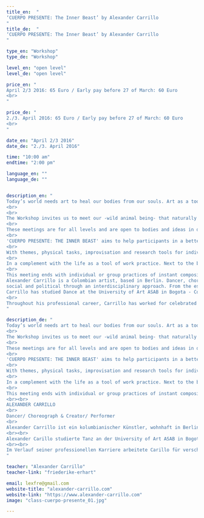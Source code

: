 ```yaml
---
title_en:  "
‘CUERPO PRESENTE: The Inner Beast’ by Alexander Carrillo
"
title_de:  "
‘CUERPO PRESENTE: The Inner Beast’ by Alexander Carrillo
"

type_en: "Workshop"
type_de: "Workshop"

level_en: "open level"
level_de: "open level"

price_en: "
April 2/3 2016: 65 Euro / Early pay before 27 of March: 60 Euro
<br>
"

price_de: "
2./3. April 2016: 65 Euro / Early pay before 27 of March: 60 Euro
<br>
"

date_en: "April 2/3 2016"
date_de: "2./3. April 2016"

time: "10:00 am"
endtime: "2:00 pm"

language_en: ""
language_de: ""


description_en: "
Today’s world needs art to heal our bodies from our souls. Art as a tool of transformation. From our inner feeling and sensations. From our inner beast, being present. With a conscience practice. (Is not easy - for sure is fun). Then, there is not past to regret of, there is not present to be disappointed and not future to be worry about. Just moments of learning, moments of understanding our own world, our inner beast, and our own life. And so, we can share and maybe get to understand others life.
<br>
<br>
The Workshop invites us to meet our -wild animal being- that naturally follows the path of its physical and emotional actions. The present and future life as Creative Platform.
<br>
These meetings are for all levels and are open to bodies and ideas in different fields. Dancers, performers, workers, engineers, stripers, lovers and … are invited, not movement background required. Is required to have passion to explore the body, the own possibilities, frustrations and the fact of being alive:
<br>
'CUERPO PRESENTE: THE INNER BEAST' aims to help participants in a better process their organic inner sensations - listening and feeling the present moment - present them externally in clear forms, and through tasks, focus their attention in the ‘natural’ character of their movements, authenticity and conscience.
<br>
With themes, physical tasks, improvisation and research tools for individual and collective movement. Participants are guiding through their own experiences to perceive consciously the vital moment, and integrate their bodies and minds with time and space simultaneously.
<br>
In a complement with the life as a tool of work practice. Next to the body, being a wild - animal in an emotional path.
<br>
This meeting ends with individual or group practices of instant composition, following proposed rules as scenography guidelines training, from the dialogues or agreements established during each sessions. In an instant composition of what we being explore.
Alexander Carrillo is a Colombian artist, based in Berlin. Dancer, choreographer and creator, his research interest is focus on a reflection of the 'ugly' and grotesque in humans, as a mirror of reality; and questioning ideas of 'beauty' and the role of the audience in the performing arts. He's currently investigating the influence of indigenous traditions and customs in western societies. His work is developed through historical research with a contemporary point of view, looking into the personal,
social and political through an interdisciplinary approach. From the essence of pure rituals until todays fashion mix pop emblematic cultures.
Carrillo has studied Dance at the University of Art ASAB in Bogota - Colombia, in Folkwang Pina Baush University in Essen - Germany and did an Erasmus at the ‘ArtEZ’ University in Arnhem, Holland. Carrillo creates also open - platforms for artists in different field involving the audience in spontaneous and participative ways. Launched the DREIZIG Festival in Berlin and DASEIN Series traveling around the world, amount small others.
<br>
Throughout his professional career, Carrillo has worked for celebrated international choreographers and dance companies, including Jerome Bell, Marina Abramovic, Allora&Calzadilla, Malou Airaudo, Rodolpho Leoni Charles Vodoz, Tino Fernandez, Carlos Maria, Mark Sieczkerek, Henrieta Horn, Reinhard Schiele and Cie. Fors Works of Denmark, Cie. Toula Limnaios, Theater Der Klänge, Deutsche Oper am Rhein, Art Collective Estereotips.
"

description_de: "
Today’s world needs art to heal our bodies from our souls. Art as a tool of transformation. From our inner feeling and sensations. From our inner beast, being present. With a conscience practice. (Is not easy - for sure is fun). Then, there is not past to regret of, there is not present to be disappointed and not future to be worry about. Just moments of learning, moments of understanding our own world, our inner beast, and our own life. And so, we can share and maybe get to understand others life.
<br>
The Workshop invites us to meet our -wild animal being- that naturally follows the path of its physical and emotional actions. The present and future life as Creative Platform.
<br>
These meetings are for all levels and are open to bodies and ideas in different fields. Dancers, performers, workers, engineers, stripers, lovers and … are invited, not movement background required. Is required to have passion to explore the body, the own possibilities, frustrations and the fact of being alive:
<br>
'CUERPO PRESENTE: THE INNER BEAST' aims to help participants in a better process their organic inner sensations - listening and feeling the present moment - present them externally in clear forms, and through tasks, focus their attention in the ‘natural’ character of their movements, authenticity and conscience.
<br>
With themes, physical tasks, improvisation and research tools for individual and collective movement. Participants are guiding through their own experiences to perceive consciously the vital moment, and integrate their bodies and minds with time and space simultaneously.
<br>
In a complement with the life as a tool of work practice. Next to the body, being a wild - animal in an emotional path.
<br>
This meeting ends with individual or group practices of instant composition, following proposed rules as scenography guidelines training, from the dialogues or agreements established during each sessions. In an instant composition of what we being explore.
<br><br>
ALEXANDER CARRILLO
<br>
Dancer/ Choreograph & Creator/ Performer
<br>
Alexander Carrillo ist ein kolumbianischer Künstler, wohnhaft in Berlin. Er ist Tänzer, Choreograph und Produzent. Der Schwerpunkt seiner künstlerischen Auseinandersetzung liegt in der Reflexion des 'hässlichen’ und grotesken des Menschen als Spiegel der Realität. Er hinterfragt die gängige Definition von 'Schönheit‘ und die Rolle des Zuschauers in den darstellenden Künsten. In seinen derzeitigen Arbeiten untersucht Alexander Carrillo den Einfluss indigener Traditionen und Bräuche auf die westliche Gesellschaft. Anhand einer zeitgenössischen Sichtweise und unter Berücksichtigung der historischen Zusammenhänge, nähert er sich persönlichen, sozialen und politischen Aspekten durch eine interdisziplinäre Herangehensweise. Ausgehend von dem Wesen unverfälschter Rituale bis hin zu den Sinnbildern der heutigen Mode- und Popkultur.
<br><br>
Alexander Carillo studierte Tanz an der University of Art ASAB in Bogota - Kolumbien, in der Folkwang Pina Bausch University in Essen - Deutschland und nahm Teil an dem Erasmus Programm der‚‘ArtEZ’ University in Arnhem - Niederlanden. Er entwickelt zudem offene Plattformen für Künstler unterschiedlichster Disziplinen in denen er das Publikum auf eine spontane und teilnehmenden Art in seine Arbeiten einbindet. So eröffnete er unter anderem das‚ DREIZIG Festival in Berlin und die weltweit gezeigte DASEIN Serie.
<br><br>
Im Verlauf seiner professionellen Karriere arbeitete Carillo für verschiedene gefeierte und vielbeachtete Choreographen und Tanzkompanien wie zum Beispiel Stella Zannou, Jerome Bell, Marina Abramovic, Allora&Calzadilla, Malou Airaudo, Rodolpho Leoni Charles Vodoz, Tino Fernandez, Carlos Maria, Mark Sieczkerek, Henrieta Horn, Reinhard Schiele und Cie. Fors Works of Denmark, Cie. Toula Limnaios, Theater Der Klänge, Deutsche Oper am Rhein, Art Collective Estereotips.
"

teacher: "Alexander Carrillo"
teacher-link: "friederike-erhart"

email: lexfre@gmail.com
website-title: "alexander-carrillo.com"
website-link: "https://www.alexander-carrillo.com"
image: "class-cuerpo-presente_01.jpg"

---
```

